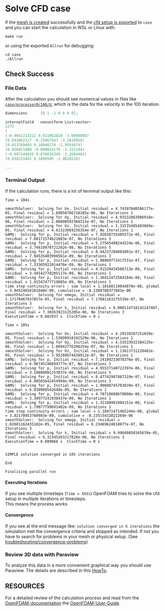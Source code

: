 Solve CFD case
======================================================================

If the [mesh is created](./calculate-mesh.md#check-success) successfully and 
the [cfd setup is exported](../cfd-steps/preprocessing/physics.md#export-to-case) to `case` and
you can start the calculation in WSL or Linux with: 

    make run

or using the exported `Allrun` for debugging:  

    cd case
    ./Allrun



Check Success
------------------------------------------------------------

### File Data
After the calculation you should see numerical values in files like [`case/processor0/100/U`](case/processor0/100/U), 
which is the data for the velocity in the 100 iteration.  

~~~c++
dimensions      [0 1 -1 0 0 0 0];

internalField   nonuniform List<vector> 
2275
(
(-0.0041313212 0.021062818 -3.0098098)
(0.043862117 -0.15867647 -3.2610956)
(0.013769403 0.10046274 -2.9954474)
(0.056011809 -0.089816178 -3.221244)
(-0.097244635 0.076614349 -3.2684462)
(0.034121441 0.1890505 -2.9816516)

...
~~~



### Terminal Output
If the calculation runs, there is a lot of terminal output like this:

~~~
Time = 104s

smoothSolver:  Solving for Ux, Initial residual = 4.74397840586177e-05, Final residual = 1.69050786710185e-06, No Iterations 1
smoothSolver:  Solving for Uy, Initial residual = 4.91532863986918e-06, Final residual = 2.06608592366315e-07, No Iterations 1
smoothSolver:  Solving for Uz, Initial residual = 1.31535485403069e-05, Final residual = 4.61323669256354e-07, No Iterations 1
GAMG:  Solving for p, Initial residual = 7.92658735485572e-05, Final residual = 7.88171574621083e-07, No Iterations 3
GAMG:  Solving for p, Initial residual = 5.27565498244524e-06, Final residual = 3.74618970721262e-08, No Iterations 5
GAMG:  Solving for p, Initial residual = 8.94237284801001e-07, Final residual = 7.94535403998561e-09, No Iterations 3
GAMG:  Solving for p, Initial residual = 1.98069772417531e-07, Final residual = 7.33365922014476e-09, No Iterations 1
GAMG:  Solving for p, Initial residual = 4.91520434506713e-08, Final residual = 3.49142778205117e-09, No Iterations 1
GAMG:  Solving for p, Initial residual = 1.36412472584184e-08, Final residual = 1.91547477719885e-09, No Iterations 1
time step continuity errors : sum local = 1.18168119044078e-08, global = 3.94524658101648e-09, cumulative = -8.2389760377603e-06
smoothSolver:  Solving for omega, Initial residual = 1.17170467937857e-05, Final residual = 7.17881163275539e-07, No Iterations 3
smoothSolver:  Solving for k, Initial residual = 0.000114718142147407, Final residual = 7.30263923125205e-06, No Iterations 3
ExecutionTime = 0.882937 s  ClockTime = 0 s

Time = 105s

smoothSolver:  Solving for Ux, Initial residual = 4.20339287251659e-05, Final residual = 1.53099910192529e-06, No Iterations 1
smoothSolver:  Solving for Uy, Initial residual = 4.33533932384135e-06, Final residual = 1.80942776290254e-07, No Iterations 1
smoothSolver:  Solving for Uz, Initial residual = 1.13613731228462e-05, Final residual = 3.95289674438012e-07, No Iterations 1
GAMG:  Solving for p, Initial residual = 7.24109233078376e-05, Final residual = 6.96745196694777e-07, No Iterations 3
GAMG:  Solving for p, Initial residual = 4.95537140722397e-06, Final residual = 3.10888901153037e-08, No Iterations 5
GAMG:  Solving for p, Initial residual = 8.47742987887319e-07, Final residual = 6.98565642454994e-09, No Iterations 3
GAMG:  Solving for p, Initial residual = 1.90608745703839e-07, Final residual = 6.930968542648e-09, No Iterations 1
GAMG:  Solving for p, Initial residual = 4.78718800670098e-08, Final residual = 3.30977241938437e-09, No Iterations 1
GAMG:  Solving for p, Initial residual = 1.32188901084151e-08, Final residual = 1.79077799691402e-09, No Iterations 1
time step continuity errors : sum local = 1.10471471465244e-08, global = 3.82170953760943e-09, cumulative = -8.23515432822269e-06
smoothSolver:  Solving for omega, Initial residual = 1.02681162435102e-05, Final residual = 6.23469624818677e-07, No Iterations 3
smoothSolver:  Solving for k, Initial residual = 9.99640850345639e-05, Final residual = 6.32345263217828e-06, No Iterations 3
ExecutionTime = 0.889866 s  ClockTime = 0 s


SIMPLE solution converged in 105 iterations

End

Finalising parallel run
~~~

#### Executing Iterations
If you see multiple timesteps (`Time = XXXs`) OpenFOAM tries to solve the cfd setup in multiple iterations or timesteps.  
This means the process works

#### Convergence
If you see at the end message like: `solution converged in X iterations` the simulation met the convergence criteria and stopped as intended. 
If not you have to search for problems in your mesh or physical setup. 
(See [troubleshooting/convergence-problems](../troubleshooting/convergence-problems.md))  



### Review 3D data with Paraview
To analyze this data in a more convenient graphical way you should use Paraview. 
The details are described in this [HowTo](postprocessing/3d-data-with-paraview.md). 




RESOURCES
------------------------------------------------------------

For a detailed review of the calculation process and read from the [OpenFOAM-documentation] the [OpenFOAM-User-Guide]. 

[OpenFOAM-documentation]:   https://cfd.direct/openfoam/documentation/  
[OpenFOAM-User-Guide]:      https://cfd.direct/openfoam/user-guide/  
